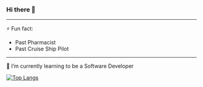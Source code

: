 ### Hi there 👋

<!--
**TemidoRocha/TemidoRocha** is a ✨ _special_ ✨ repository because its `README.md` (this file) appears on your GitHub profile.

Here are some ideas to get you started:

- 🔭 I’m currently working on ...
- 🌱 I’m currently learning ...
- 👯 I’m looking to collaborate on ...
- 🤔 I’m looking for help with ...
- 💬 Ask me about ...
- 📫 How to reach me: ...
- 😄 Pronouns: ...
- ⚡ Fun fact: ...
-->
<hr>

⚡ Fun fact:
- Past Pharmacist
- Past Cruise Ship Pilot

<hr>

🌱 I’m currently learning to be a Software Developer

[![Top Langs](https://github-readme-stats.vercel.app/api/top-langs/?username=temidorocha&hide_title&hide_border&theme=buefy&layout=compact)](https://github.com/temidorocha/github-readme-stats)

